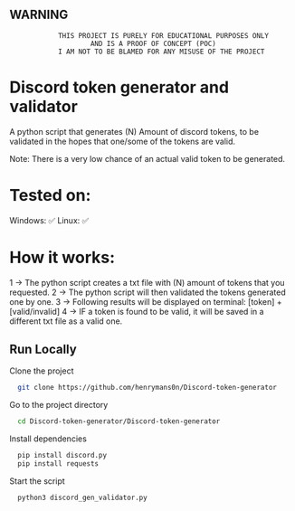 
## WARNING



                THIS PROJECT IS PURELY FOR EDUCATIONAL PURPOSES ONLY 
                        AND IS A PROOF OF CONCEPT (POC)
                I AM NOT TO BE BLAMED FOR ANY MISUSE OF THE PROJECT
# Discord token generator and validator

A python script that generates (N) Amount of discord tokens, to be validated in the hopes that one/some of the tokens are valid.




Note: There is a very low chance of an actual valid token to be generated.

# Tested on:

Windows:  ✅
Linux:    ✅

# How it works:

1 -> The python script creates a txt file with (N) amount of tokens that you requested.
2 -> The python script will then validated the tokens generated one by one.
3 -> Following results will be displayed on terminal: [token] + [valid/invalid]
4 -> IF a token is found to be valid, it will be saved in a different txt file as a valid one.

## Run Locally  


Clone the project

```bash
  git clone https://github.com/henrymans0n/Discord-token-generator
```

Go to the project directory

```bash
  cd Discord-token-generator/Discord-token-generator
```

Install dependencies

```bash
  pip install discord.py
  pip install requests
```

Start the script

```bash
  python3 discord_gen_validator.py
```

